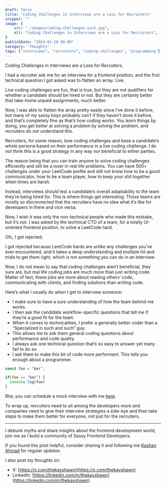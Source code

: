 ```yaml
---
draft: false
title: "Coding Challenges in Interviews are a Loss for Recruiters"
snippet: ""
image: {
    src: "./images/coding-challenges-suck.jpg",
    alt: "Coding Challenges in Interviews are a Loss for Recruiters",
}
publishDate: "2024-01-20 00:00"
category: "Thoughts"
tags: ["interviews", "recruiters", "coding-challenges", "programming"]
---
```


Coding Challenges in Interviews are a Loss for Recruiters.

I had a recruiter ask me for an interview for a frontend position, and the first technical question I got asked was to flatten an array. Live.

Live coding challenges are fun, that is true, but they are not qualifiers for whether a candidate should be hired or not. But they are certainly better that take-home unpaid assignments, much better.

Now, I was able to flatten the array pretty easily since I’ve done it before, but many of my sassy boys probably can’t if they haven’t done it before, and that’s completely fine as that’s how coding works. You learn things by doing, you get better at solving a problem by solving the problem, and recruiters do not understand this.

Recruiters, for some reason, love coding challenges and base a candidate’s whole persona based on their performance in a live coding challenge. I do not think this is a good strategy in any way nor beneficial to either parties.

The reason being that you can train anyone to solve coding challenges efficiently and still be a loser in real life problems. You can have 500+ challenges under your LeetCode profile and still not know how to be a good communicator, how to be a team player, how to keep your shit together when times are harsh.

Instead, interviews should test a candidate’s overall adaptability to the team they’re being hired for. This is where things get interesting. Those teams are mostly so disconnected that the recruiters have no idea what it’s like for developers in there and vice versa.

Now, I wish it was only the non-technical people who made this mistake, but it’s not. I was asked by the technical CTO of a team, for a totally UI-oriented frontend position, to solve a LeetCode hard.

Ofc, I got rejected.

I got rejected because LeetCode hards are unlike any challenges you’ve ever encountered, and it takes a deep understanding and multiple hit and trials to get them right, which is not something you can do in an interview.

Now, I do not mean to say that coding challenges aren’t beneficial, they sure are, but real life coding jobs are much more than just writing code. Matter of fact, these jobs are more about reading others’ code, communicating with clients, and finding solutions than writing code.

Here’s what I usually do when I get to interview someone:

- I make sure to have a sure understanding of how the team behind me works.
- I then ask the candidate workflow-specific questions that tell me if they’re a good fit for the team.
- When it comes to technicalities, I prefer a generally better coder than a “Specialized in such and such” guy.
- This allows me to ask them general coding questions about performance and code quality.
- I always ask one technical question that’s so easy to answer yet many fail to do so.
- I ask them to make this bit of code more performant. This tells you enough about a programmer.

```js
const foo = ‘bar’;

if(foo == ‘bar’) {
  console.log(foo)
}
```

Btw, you can schedule a mock interview with me [here](https://calendly.com/thekayshawn).

To wrap up, recruiters need to sit among the developers more and companies need to give their interview strategies a side-eye and then take steps to make them better for everyone, not just for the recruiters.

---

I debunk myths and share insights about the frontend development world, join me as I build a community of Sassy Frontend Developers.

If you found this post helpful, consider sharing it and following me [Kashan Ahmad](https://linkedin.com/in/thekayshawn) for regular updates.

I also post my thoughts on:

- X: [https://x.com/thekayshawn](https://x.com/thekayshawn)
- LinkedIn: [https://linkedin.com/in/thekayshawn](https://linkedin.com/in/thekayshawn)

